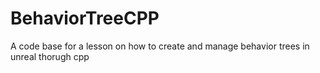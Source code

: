 # BehaviorTreeCPP
A code base for a lesson on how to create and manage behavior trees in unreal thorugh cpp
